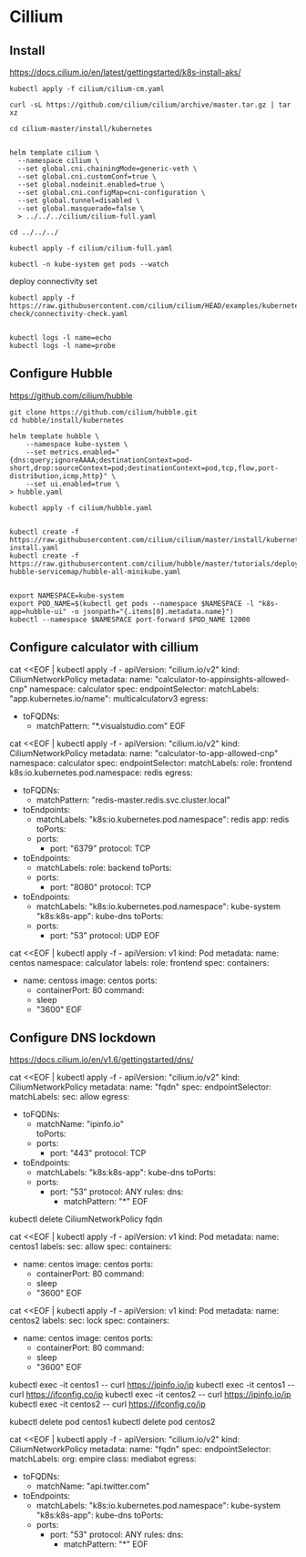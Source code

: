 # Cillium

## Install
https://docs.cilium.io/en/latest/gettingstarted/k8s-install-aks/

```
kubectl apply -f cilium/cilium-cm.yaml

curl -sL https://github.com/cilium/cilium/archive/master.tar.gz | tar xz

cd cilium-master/install/kubernetes


helm template cilium \
  --namespace cilium \
  --set global.cni.chainingMode=generic-veth \
  --set global.cni.customConf=true \
  --set global.nodeinit.enabled=true \
  --set global.cni.configMap=cni-configuration \
  --set global.tunnel=disabled \
  --set global.masquerade=false \
  > ../../../cilium/cilium-full.yaml

cd ../../../

kubectl apply -f cilium/cilium-full.yaml

kubectl -n kube-system get pods --watch
```

deploy connectivity set
```
kubectl apply -f https://raw.githubusercontent.com/cilium/cilium/HEAD/examples/kubernetes/connectivity-check/connectivity-check.yaml


kubectl logs -l name=echo
kubectl logs -l name=probe
```

## Configure Hubble
https://github.com/cilium/hubble

```
git clone https://github.com/cilium/hubble.git
cd hubble/install/kubernetes

helm template hubble \
    --namespace kube-system \
    --set metrics.enabled="{dns:query;ignoreAAAA;destinationContext=pod-short,drop:sourceContext=pod;destinationContext=pod,tcp,flow,port-distribution,icmp,http}" \
    --set ui.enabled=true \
> hubble.yaml

kubectl apply -f cilium/hubble.yaml


kubectl create -f https://raw.githubusercontent.com/cilium/cilium/master/install/kubernetes/quick-install.yaml
kubectl create -f https://raw.githubusercontent.com/cilium/hubble/master/tutorials/deploy-hubble-servicemap/hubble-all-minikube.yaml


export NAMESPACE=kube-system
export POD_NAME=$(kubectl get pods --namespace $NAMESPACE -l "k8s-app=hubble-ui" -o jsonpath="{.items[0].metadata.name}")
kubectl --namespace $NAMESPACE port-forward $POD_NAME 12000

```

## Configure calculator with cillium


cat <<EOF | kubectl apply -f -
apiVersion: "cilium.io/v2"
kind: CiliumNetworkPolicy
metadata:
  name: "calculator-to-appinsights-allowed-cnp"
  namespace: calculator
spec:
  endpointSelector:
    matchLabels:
      "app.kubernetes.io/name": multicalculatorv3
  egress:
  - toFQDNs:
    - matchPattern: "*.visualstudio.com"
EOF

cat <<EOF | kubectl apply -f -
apiVersion: "cilium.io/v2"
kind: CiliumNetworkPolicy
metadata:
  name: "calculator-to-app-allowed-cnp"
  namespace: calculator
spec:
  endpointSelector:
    matchLabels:
      role: frontend
      k8s:io.kubernetes.pod.namespace: redis
  egress:
  - toFQDNs:
    - matchPattern: "redis-master.redis.svc.cluster.local"
  - toEndpoints:
    - matchLabels:
        "k8s:io.kubernetes.pod.namespace": redis
        app: redis
    toPorts:
    - ports:
      - port: "6379"
        protocol: TCP
  - toEndpoints:
    - matchLabels:
        role: backend
    toPorts:
    - ports:
      - port: "8080"
        protocol: TCP
  - toEndpoints:
    - matchLabels:
        "k8s:io.kubernetes.pod.namespace": kube-system
        "k8s:k8s-app": kube-dns
    toPorts:
    - ports:
      - port: "53"
        protocol: UDP
EOF

cat <<EOF | kubectl apply -f -
apiVersion: v1
kind: Pod
metadata:
  name: centos
  namespace: calculator
  labels:
    role: frontend
spec:
  containers:
  - name: centoss
    image: centos
    ports:
    - containerPort: 80
    command:
    - sleep
    - "3600"
EOF



## Configure DNS lockdown

https://docs.cilium.io/en/v1.6/gettingstarted/dns/


cat <<EOF | kubectl apply -f -
apiVersion: "cilium.io/v2"
kind: CiliumNetworkPolicy
metadata:
  name: "fqdn"
spec:
  endpointSelector:
    matchLabels:
      sec: allow
  egress:
  - toFQDNs:
    - matchName: "ipinfo.io"  
    toPorts:
    - ports:
      - port: "443"
        protocol: TCP
  - toEndpoints:
    - matchLabels:
        "k8s:k8s-app": kube-dns
    toPorts:
    - ports:
      - port: "53"
        protocol: ANY
      rules:
        dns:
        - matchPattern: "*"
EOF

kubectl delete CiliumNetworkPolicy fqdn

cat <<EOF | kubectl apply -f -
apiVersion: v1
kind: Pod
metadata:
  name: centos1
  labels:
    sec: allow
spec:
  containers:
  - name: centos
    image: centos
    ports:
    - containerPort: 80
    command:
    - sleep
    - "3600"
EOF

cat <<EOF | kubectl apply -f -
apiVersion: v1
kind: Pod
metadata:
  name: centos2
  labels:
    sec: lock
spec:
  containers:
  - name: centos
    image: centos
    ports:
    - containerPort: 80
    command:
    - sleep
    - "3600"
EOF

kubectl exec -it centos1 -- curl https://ipinfo.io/ip
kubectl exec -it centos1 -- curl https://ifconfig.co/ip
kubectl exec -it centos2 -- curl https://ipinfo.io/ip
kubectl exec -it centos2 -- curl https://ifconfig.co/ip

kubectl delete pod centos1
kubectl delete pod centos2

cat <<EOF | kubectl apply -f -
apiVersion: "cilium.io/v2"
kind: CiliumNetworkPolicy
metadata:
  name: "fqdn"
spec:
  endpointSelector:
    matchLabels:
      org: empire
      class: mediabot
  egress:
  - toFQDNs:
    - matchName: "api.twitter.com"  
  - toEndpoints:
    - matchLabels:
        "k8s:io.kubernetes.pod.namespace": kube-system
        "k8s:k8s-app": kube-dns
    toPorts:
    - ports:
      - port: "53"
        protocol: ANY
      rules:
        dns:
        - matchPattern: "*"
EOF